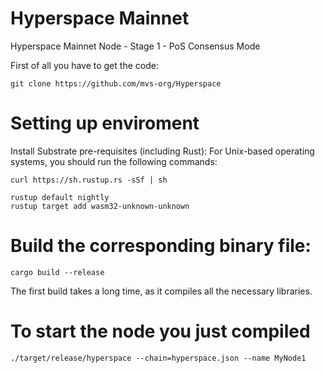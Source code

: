 # Hyperspace Mainnet
Hyperspace Mainnet Node - Stage 1 - PoS Consensus Mode

First of all you have to get the code:
```
git clone https://github.com/mvs-org/Hyperspace
```

# Setting up enviroment
Install Substrate pre-requisites (including Rust):
For Unix-based operating systems, you should run the following commands:
```
curl https://sh.rustup.rs -sSf | sh

rustup default nightly
rustup target add wasm32-unknown-unknown
```
# Build the corresponding binary file:
```
cargo build --release
```
The first build takes a long time, as it compiles all the necessary libraries.

# To start the node you just compiled
```
./target/release/hyperspace --chain=hyperspace.json --name MyNode1
```
